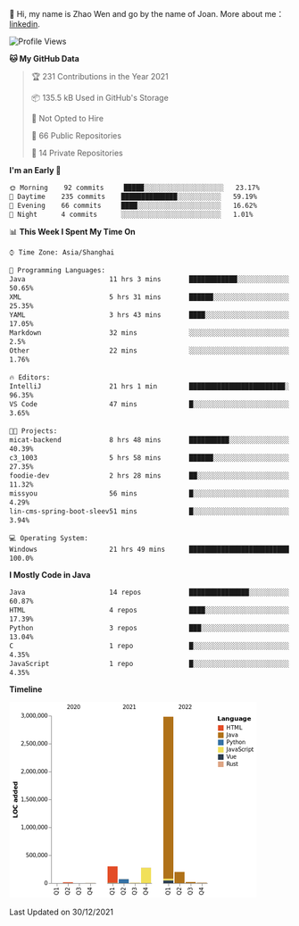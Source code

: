 :wave: Hi, my name is Zhao Wen and go by the name of Joan.
More about me： [linkedin](https://www.linkedin.com/in/itwzhao/).





<!--START_SECTION:waka-->
![Profile Views](http://img.shields.io/badge/Profile%20Views-0-blue)

**🐱 My GitHub Data** 

> 🏆 231 Contributions in the Year 2021
 > 
> 📦 135.5 kB Used in GitHub's Storage 
 > 
> 🚫 Not Opted to Hire
 > 
> 📜 66 Public Repositories 
 > 
> 🔑 14 Private Repositories  
 > 
**I'm an Early 🐤** 

```text
🌞 Morning    92 commits     █████░░░░░░░░░░░░░░░░░░░░   23.17% 
🌆 Daytime    235 commits    ██████████████░░░░░░░░░░░   59.19% 
🌃 Evening    66 commits     ████░░░░░░░░░░░░░░░░░░░░░   16.62% 
🌙 Night      4 commits      ░░░░░░░░░░░░░░░░░░░░░░░░░   1.01%

```


📊 **This Week I Spent My Time On** 

```text
⌚︎ Time Zone: Asia/Shanghai

💬 Programming Languages: 
Java                     11 hrs 3 mins       ████████████░░░░░░░░░░░░░   50.65% 
XML                      5 hrs 31 mins       ██████░░░░░░░░░░░░░░░░░░░   25.35% 
YAML                     3 hrs 43 mins       ████░░░░░░░░░░░░░░░░░░░░░   17.05% 
Markdown                 32 mins             ░░░░░░░░░░░░░░░░░░░░░░░░░   2.5% 
Other                    22 mins             ░░░░░░░░░░░░░░░░░░░░░░░░░   1.76%

🔥 Editors: 
IntelliJ                 21 hrs 1 min        ████████████████████████░   96.35% 
VS Code                  47 mins             █░░░░░░░░░░░░░░░░░░░░░░░░   3.65%

🐱‍💻 Projects: 
micat-backend            8 hrs 48 mins       ██████████░░░░░░░░░░░░░░░   40.39% 
c3_1003                  5 hrs 58 mins       ██████░░░░░░░░░░░░░░░░░░░   27.35% 
foodie-dev               2 hrs 28 mins       ██░░░░░░░░░░░░░░░░░░░░░░░   11.32% 
missyou                  56 mins             █░░░░░░░░░░░░░░░░░░░░░░░░   4.29% 
lin-cms-spring-boot-sleev51 mins             █░░░░░░░░░░░░░░░░░░░░░░░░   3.94%

💻 Operating System: 
Windows                  21 hrs 49 mins      █████████████████████████   100.0%

```

**I Mostly Code in Java** 

```text
Java                     14 repos            ███████████████░░░░░░░░░░   60.87% 
HTML                     4 repos             ████░░░░░░░░░░░░░░░░░░░░░   17.39% 
Python                   3 repos             ███░░░░░░░░░░░░░░░░░░░░░░   13.04% 
C                        1 repo              █░░░░░░░░░░░░░░░░░░░░░░░░   4.35% 
JavaScript               1 repo              █░░░░░░░░░░░░░░░░░░░░░░░░   4.35%

```


**Timeline**

![Chart not found](https://raw.githubusercontent.com/ybqdren/ybqdren/main/charts/bar_graph.png) 


 Last Updated on 30/12/2021
<!--END_SECTION:waka-->

